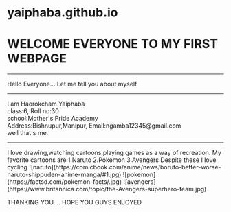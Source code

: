 # yaiphaba.github.io
<h1>WELCOME EVERYONE TO MY FIRST WEBPAGE</H1>
<hr>
Hello Everyone...
Let me tell you about myself
<hr>
I am Haorokcham Yaiphaba<br>
class:6, Roll no:30<br>
school:Mother's Pride Academy<br>
Address:Bishnupur,Manipur, Email:ngamba12345@gmail.com<br>
well that's me.
<hr>
I love drawing,watching cartoons,playing games as a way of recreation.
My favorite cartoons are:1.Naruto 2.Pokemon 3.Avengers
Despite these I love cycling
![naruto](https://comicbook.com/anime/news/boruto-better-worse-naruto-shippuden-anime-manga/#1.jpg)
![pokemon](https://factsd.com/pokemon-facts/.jpg)
![avengers](https://www.britannica.com/topic/the-Avengers-superhero-team.jpg)

THANKING YOU....
HOPE YOU GUYS ENJOYED
